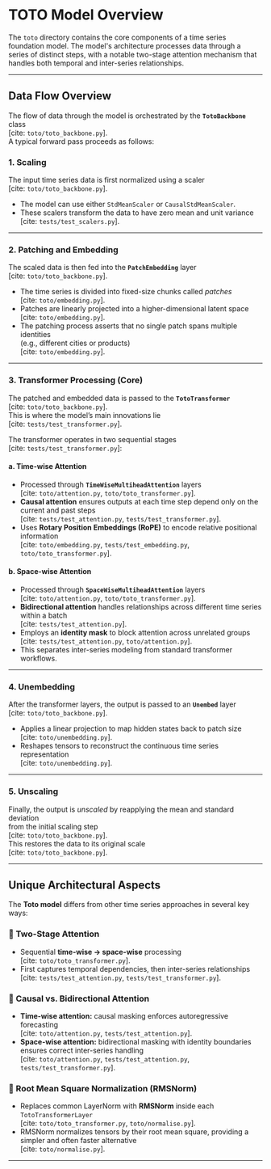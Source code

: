 # TOTO Model Overview

The `toto` directory contains the core components of a time series foundation model. The model's architecture processes data through a series of distinct steps, with a notable two-stage attention mechanism that handles both temporal and inter-series relationships.

---

## Data Flow Overview

The flow of data through the model is orchestrated by the **`TotoBackbone`** class  
[cite: `toto/toto_backbone.py`].  
A typical forward pass proceeds as follows:

### 1. Scaling
The input time series data is first normalized using a scaler  
[cite: `toto/toto_backbone.py`].  

- The model can use either `StdMeanScaler` or `CausalStdMeanScaler`.  
- These scalers transform the data to have zero mean and unit variance  
  [cite: `tests/test_scalers.py`].

---

### 2. Patching and Embedding
The scaled data is then fed into the **`PatchEmbedding`** layer  
[cite: `toto/toto_backbone.py`].

- The time series is divided into fixed-size chunks called *patches*  
  [cite: `toto/embedding.py`].  
- Patches are linearly projected into a higher-dimensional latent space  
  [cite: `toto/embedding.py`].  
- The patching process asserts that no single patch spans multiple identities  
  (e.g., different cities or products)  
  [cite: `toto/embedding.py`].

---

### 3. Transformer Processing (Core)
The patched and embedded data is passed to the **`TotoTransformer`**  
[cite: `toto/toto_backbone.py`].  
This is where the model’s main innovations lie  
[cite: `tests/test_transformer.py`].

The transformer operates in two sequential stages  
[cite: `tests/test_transformer.py`]:

#### a. Time-wise Attention
- Processed through **`TimeWiseMultiheadAttention`** layers  
  [cite: `toto/attention.py`, `toto/toto_transformer.py`].  
- **Causal attention** ensures outputs at each time step depend only on the current and past steps  
  [cite: `tests/test_attention.py`, `tests/test_transformer.py`].  
- Uses **Rotary Position Embeddings (RoPE)** to encode relative positional information  
  [cite: `toto/embedding.py`, `tests/test_embedding.py`, `toto/toto_transformer.py`].

#### b. Space-wise Attention
- Processed through **`SpaceWiseMultiheadAttention`** layers  
  [cite: `toto/attention.py`, `toto/toto_transformer.py`].  
- **Bidirectional attention** handles relationships across different time series within a batch  
  [cite: `tests/test_attention.py`].  
- Employs an **identity mask** to block attention across unrelated groups  
  [cite: `tests/test_attention.py`, `toto/attention.py`].  
- This separates inter-series modeling from standard transformer workflows.

---

### 4. Unembedding
After the transformer layers, the output is passed to an **`Unembed`** layer  
[cite: `toto/toto_backbone.py`].

- Applies a linear projection to map hidden states back to patch size  
  [cite: `toto/unembedding.py`].  
- Reshapes tensors to reconstruct the continuous time series representation  
  [cite: `toto/unembedding.py`].

---

### 5. Unscaling
Finally, the output is *unscaled* by reapplying the mean and standard deviation  
from the initial scaling step  
[cite: `toto/toto_backbone.py`].  
This restores the data to its original scale  
[cite: `toto/toto_backbone.py`].

---

## Unique Architectural Aspects

The **Toto model** differs from other time series approaches in several key ways:

### 🔹 Two-Stage Attention
- Sequential **time-wise → space-wise** processing  
  [cite: `toto/toto_transformer.py`].  
- First captures temporal dependencies, then inter-series relationships  
  [cite: `tests/test_attention.py`, `tests/test_transformer.py`].

### 🔹 Causal vs. Bidirectional Attention
- **Time-wise attention:** causal masking enforces autoregressive forecasting  
  [cite: `toto/attention.py`, `tests/test_attention.py`].  
- **Space-wise attention:** bidirectional masking with identity boundaries ensures correct inter-series handling  
  [cite: `toto/attention.py`, `tests/test_attention.py`, `tests/test_transformer.py`].

### 🔹 Root Mean Square Normalization (RMSNorm)
- Replaces common LayerNorm with **RMSNorm** inside each `TotoTransformerLayer`  
  [cite: `toto/toto_transformer.py`, `toto/normalise.py`].  
- RMSNorm normalizes tensors by their root mean square, providing a simpler and often faster alternative  
  [cite: `toto/normalise.py`].

---
